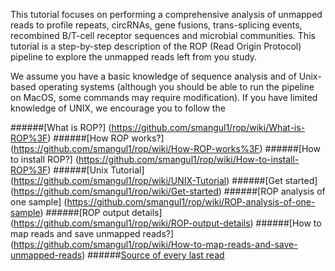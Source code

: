 This tutorial focuses on performing a comprehensive analysis of unmapped reads to profile repeats, circRNAs, gene fusions, trans-splicing events, recombined B/T-cell receptor sequences and microbial communities. This tutorial is a step-by-step description of the ROP (Read Origin Protocol) pipeline to explore the unmapped reads left from you study.

We assume you have a basic knowledge of sequence analysis and of Unix-based operating systems (although you should be able to run the pipeline on MacOS, some commands may require modification). If you have limited knowledge of UNIX, we encourage you to follow the 

######[What is ROP?] (https://github.com/smangul1/rop/wiki/What-is-ROP%3F)
######[How ROP works?] (https://github.com/smangul1/rop/wiki/How-ROP-works%3F)
######[How to install ROP?] (https://github.com/smangul1/rop/wiki/How-to-install-ROP%3F)
######[Unix Tutorial] (https://github.com/smangul1/rop/wiki/UNIX-Tutorial)
######[Get started] (https://github.com/smangul1/rop/wiki/Get-started)
######[ROP analysis of one sample] (https://github.com/smangul1/rop/wiki/ROP-analysis-of-one-sample)
######[ROP output details] (https://github.com/smangul1/rop/wiki/ROP-output-details)
######[How to map reads and save unmapped reads?] (https://github.com/smangul1/rop/wiki/How-to-map-reads-and-save-unmapped-reads)
######[Source of every last read](https://github.com/smangul1/rop/wiki/Source-of-every-last-read)